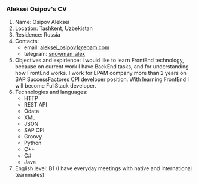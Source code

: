 ### Aleksei Osipov's CV
1. Name: Osipov Aleksei
2. Location: Tashkent, Uzbekistan
3. Residence: Russia
4. Contacts: 
    + email: aleksei_osipov1@epam.com
    + telegram: [snowman_alex](https://t.me/Snowman_alex)
 5. Objectives and expirience: I would like to learn FrontEnd technology, because on current work I have BackEnd tasks, and for understanding how FrontEnd works. I work for EPAM company more than 2 years on SAP SuccessFactores CPI developer position. With learning FrontEnd I will become FullStack developer.
 6. Technologies and languages:
    + HTTP
    + REST API
    + Odata
    + XML
    + JSON
    + SAP CPI
    + Groovy
    + Python
    + C++
    + C#
    + Java
 7.  English level: B1 (I have everyday meetings with native and international teammates)
